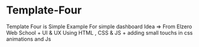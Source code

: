 # Template-Four

Template Four is Simple Example For simple dashboard 
Idea => From Elzero Web School + UI & UX 
Using HTML , CSS & JS + adding small touchs in css animations and Js 
